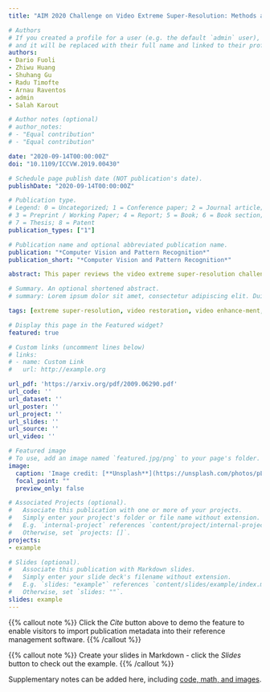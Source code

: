 ```yaml
---
title: "AIM 2020 Challenge on Video Extreme Super-Resolution: Methods and Results"

# Authors
# If you created a profile for a user (e.g. the default `admin` user), write the username (folder name) here 
# and it will be replaced with their full name and linked to their profile.
authors:
- Dario Fuoli
- Zhiwu Huang
- Shuhang Gu
- Radu Timofte
- Arnau Raventos
- admin
- Salah Karout 

# Author notes (optional)
# author_notes:
# - "Equal contribution"
# - "Equal contribution"

date: "2020-09-14T00:00:00Z"
doi: "10.1109/ICCVW.2019.00430"

# Schedule page publish date (NOT publication's date).
publishDate: "2020-09-14T00:00:00Z"

# Publication type.
# Legend: 0 = Uncategorized; 1 = Conference paper; 2 = Journal article;
# 3 = Preprint / Working Paper; 4 = Report; 5 = Book; 6 = Book section;
# 7 = Thesis; 8 = Patent
publication_types: ["1"]

# Publication name and optional abbreviated publication name.
publication: "*Computer Vision and Pattern Recognition*"
publication_short: "*Computer Vision and Pattern Recognition*"

abstract: This paper reviews the video extreme super-resolution challenge associated with the AIM 2020 workshop at ECCV 2020. Common scaling factors for learned video super-resolution (VSR) do not go beyond factor 4. Missing information can be restored well in this region, especially in HR videos, where the high-frequency content mostly consists of texture details. The task in this challenge is to upscale videos with an extreme factor of 16, which results in more serious degradations that also affect the structural integrity of the videos. A single pixel in the low-resolution (LR) domain corresponds to 256 pixels in the high-resolution (HR) domain. Due to this massive information loss, it is hard to accurately restore the missing information. Track 1 is set up to gauge the state-of-the-art for such a demanding task, where fidelity to the ground truth is measured by PSNR and SSIM. Perceptually higher quality can be achieved in trade-off for fidelity by generating plausible high-frequency content. Track 2 therefore aims at generating visually pleasing results, which are ranked according to human perception, evaluated by a user study. In contrast to single image super-resolution (SISR), VSR can benefit from additional information in the temporal domain. However, this also imposes an additional requirement, as the generated frames need to be consistent along time.

# Summary. An optional shortened abstract.
# summary: Lorem ipsum dolor sit amet, consectetur adipiscing elit. Duis posuere tellus ac convallis placerat. Proin tincidunt magna sed ex sollicitudin condimentum.

tags: [extreme super-resolution, video restoration, video enhance-ment, challenge]

# Display this page in the Featured widget?
featured: true

# Custom links (uncomment lines below)
# links:
# - name: Custom Link
#   url: http://example.org

url_pdf: 'https://arxiv.org/pdf/2009.06290.pdf'
url_code: ''
url_dataset: ''
url_poster: ''
url_project: ''
url_slides: ''
url_source: ''
url_video: ''

# Featured image
# To use, add an image named `featured.jpg/png` to your page's folder. 
image:
  caption: 'Image credit: [**Unsplash**](https://unsplash.com/photos/pLCdAaMFLTE)'
  focal_point: ""
  preview_only: false

# Associated Projects (optional).
#   Associate this publication with one or more of your projects.
#   Simply enter your project's folder or file name without extension.
#   E.g. `internal-project` references `content/project/internal-project/index.md`.
#   Otherwise, set `projects: []`.
projects:
- example

# Slides (optional).
#   Associate this publication with Markdown slides.
#   Simply enter your slide deck's filename without extension.
#   E.g. `slides: "example"` references `content/slides/example/index.md`.
#   Otherwise, set `slides: ""`.
slides: example
---
```


{{% callout note %}}
Click the *Cite* button above to demo the feature to enable visitors to import publication metadata into their reference management software.
{{% /callout %}}

{{% callout note %}}
Create your slides in Markdown - click the *Slides* button to check out the example.
{{% /callout %}}

Supplementary notes can be added here, including [code, math, and images](https://wowchemy.com/docs/writing-markdown-latex/).
